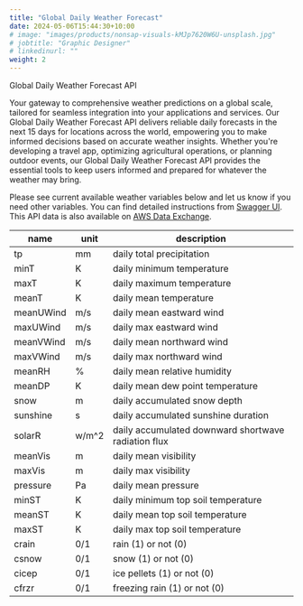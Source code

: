 ```yaml
---
title: "Global Daily Weather Forecast"
date: 2024-05-06T15:44:30+10:00
# image: "images/products/nonsap-visuals-kMJp7620W6U-unsplash.jpg"
# jobtitle: "Graphic Designer"
# linkedinurl: ""
weight: 2
---
```


Global Daily Weather Forecast API

Your gateway to comprehensive weather predictions on a global scale, tailored for seamless integration into your applications and services. Our Global Daily Weather Forecast API delivers reliable daily forecasts in the next 15 days for locations across the world, empowering you to make informed decisions based on accurate weather insights. Whether you're developing a travel app, optimizing agricultural operations, or planning outdoor events, our Global Daily Weather Forecast API provides the essential tools to keep users informed and prepared for whatever the weather may bring.

Please see current available weather variables below and let us know if you need other variables. You can find detailed instructions from [Swagger UI](https://app.swaggerhub.com/apis-docs/measurespace.io/global-daily_forecast_weather_api/0.1.0). This API data is also available on [AWS Data Exchange](https://aws.amazon.com/marketplace/pp/prodview-ixlsy4vwvkj3u?sr=0-1&ref_=beagle&applicationId=AWSMPContessa).

| name      | unit  | description                                         |
| --------- | ----- | --------------------------------------------------- |
| tp        | mm    | daily total precipitation                           |
| minT      | K     | daily minimum temperature                           |
| maxT      | K     | daily maximum temperature                           |
| meanT     | K     | daily mean temperature                              |
| meanUWind | m/s   | daily mean eastward wind                            |
| maxUWind  | m/s   | daily max eastward wind                             |
| meanVWind | m/s   | daily mean northward wind                           |
| maxVWind  | m/s   | daily max northward wind                            |
| meanRH    | %     | daily mean relative humidity                        |
| meanDP    | K     | daily mean dew point temperature                    |
| snow      | m     | daily accumulated snow depth                        |
| sunshine  | s     | daily accumulated sunshine duration                 |
| solarR    | w/m^2 | daily accumulated downward shortwave radiation flux |
| meanVis   | m     | daily mean visibility                               |
| maxVis    | m     | daily max visibility                                |
| pressure  | Pa    | daily mean pressure                                 |
| minST     | K     | daily minimum top soil temperature                  |
| meanST    | K     | daily mean top soil temperature                     |
| maxST     | K     | daily max top soil temperature                      |
| crain     | 0/1   | rain (1) or not (0)                                 |
| csnow     | 0/1   | snow (1) or not (0)                                 |
| cicep     | 0/1   | ice pellets (1) or not (0)                          |
| cfrzr     | 0/1   | freezing rain (1) or not (0)                        |
